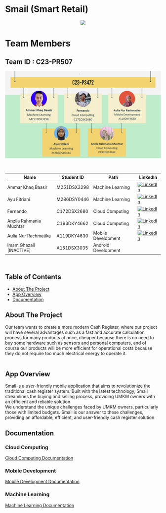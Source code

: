 ﻿# Smail (Smart Retail)

<p align="center">
  <img src="Gambar/logo-no-background.png">
  </p>


# Team Members

## Team ID : C23-PR507
                   
<p align="center"><img src="/Gambar/2.team.JPG"></p>

<br>

| Name                    | Student ID  | Path                | LinkedIn |
| ----------------------  | ----------  | ------------------- | ------- |
| Ammar Khaq Baasir       | M251DSX3298 | Machine Learning    | [![LinkedIn](https://img.shields.io/badge/contact%20me-LinkedIn-3949AB?logo=linkedin)](https://www.linkedin.com/in/ammar-baasir-973873234)  |
| Ayu Fitriani            | M286DSY0446 | Machine Learning    | [![LinkedIn](https://img.shields.io/badge/contact%20me-LinkedIn-3949AB?logo=linkedin)](https://www.linkedin.com/in/ayu-fitriani-2176901b2/)  |
| Fernando                | C172DSX2680 | Cloud Computing     | [![LinkedIn](https://img.shields.io/badge/contact%20me-LinkedIn-3949AB?logo=linkedin)](https://www.linkedin.com/in/fernando-04okt02/)  |
| Anzila Rahmania Muchtar | C193DKY4662 | Cloud Computing     | [![LinkedIn](https://img.shields.io/badge/contact%20me-LinkedIn-3949AB?logo=linkedin)](https://www.linkedin.com/in/anzila-rahmania-muchtar-365739253/)  |
| Aulia Nur Rachmatika    | A119DKY4630 | Mobile Development  | [![LinkedIn](https://img.shields.io/badge/contact%20me-LinkedIn-3949AB?logo=linkedin)](http://linkedin.com/in/aulia-nur-rachmatika-3b490a1b4/)  |
| Imam Ghazali [INACTIVE] | A151DSX3035 | Android Development |   |

<br>


## Table of Contents
- [About The Project](#about-the-project)
- [App Overview](#app-overview)
- [Documentation](#documentation)

## About The Project
<p>Our team wants to create a more modern Cash Register, where our project will have several advantages such as a fast and accurate calculation process for many products at once, cheaper because there is no need to buy some hardware such as sensors and personal computers, and of course our products will be more efficient for operational costs because they do not require too much electrical energy to operate it. <br><br>

</p>

## App Overview
Smail is a user-friendly mobile application that aims to revolutionize the traditional cash register system. Built with the latest technology, Smail streamlines the buying and selling process, providing UMKM owners with an efficient and reliable solution.
<br>
We understand the unique challenges faced by UMKM owners, particularly those with limited budgets. Smail is our answer to these challenges, providing an affordable, efficient, and user-friendly cash register solution.

## Documentation
### Cloud Computing
<a href="https://github.com/Gudboi-UwU/Smail-Capstone/blob/058680fa8bf50f48365bf42369e36ae7f08b0cb0/Cloud_Computing/README.md">Cloud Computing Documentation</a>

### Mobile Development
<a href="https://github.com/Gudboi-UwU/Smail-Capstone/blob/a76ef3d26eeac5c62b00775a7732034d332d10fb/Mobile%20Development/README.md">Mobile Development Documentation</a>

### Machine Learning
<a href="">Machine Learning Documentation</a>

